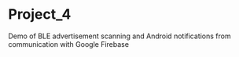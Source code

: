 # Project_4
Demo of BLE advertisement scanning and Android notifications from communication with Google Firebase
